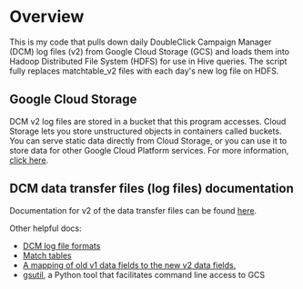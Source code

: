 # Overview
This is my code that pulls down daily DoubleClick Campaign Manager (DCM) log files (v2) from Google Cloud Storage (GCS) and loads them into Hadoop Distributed File System (HDFS) for use in Hive queries. The script fully replaces matchtable_v2 files with each day's new log file on HDFS.

## Google Cloud Storage
DCM v2 log files are stored in a bucket that this program accesses. Cloud Storage lets you store unstructured objects in containers called buckets. You can serve static data directly from Cloud Storage, or you can use it to store data for other Google Cloud Platform services. For more information, [click here](https://console.cloud.google.com/storage/browser).

## DCM data transfer files (log files) documentation
Documentation for v2 of the data transfer files can be found [here](https://developers.google.com/doubleclick-advertisers/udt/overview).

Other helpful docs:
* <a href="https://developers.google.com/doubleclick-advertisers/udt/reference/v1/file-format" target="_blank">DCM log file formats</a>
* [Match tables](https://developers.google.com/doubleclick-advertisers/udt/reference/v1/match-tables)
* [A mapping of old v1 data fields to the new v2 data fields.](https://developers.google.com/doubleclick-advertisers/udt/migrating)
* [gsutil](https://cloud.google.com/storage/docs/gsutil), a Python tool that facilitates command line access to GCS